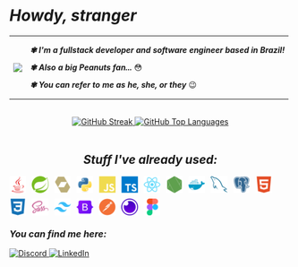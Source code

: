 <div>
    <h1><strong><em>Howdy, stranger</em></strong></h1>
    <table align="center">
   <tr>
      <td>
         <img align="center" src="https://64.media.tumblr.com/112e616f8ee4b34ff28b7f8f004f1121/tumblr_pb7tmmj3zD1ro8ysbo1_500.gifv"/>
      </td>
      <td>
         <p><strong><em>✾ I'm a fullstack developer and software engineer based in Brazil!</em></strong></p>
         <p><strong><em>✾ Also a big Peanuts fan...</em></strong> 😳</em></strong></p>
         <p><strong><em>✾ You can refer to me as he, she, or they </em></strong>😉</p>
      </td>
   </tr>
</table>
</div>
<br>
<div align="center">
    <a href="https://git.io/streak-stats">
         <img src="http://github-readme-streak-stats.herokuapp.com?user=beazinat&theme=aura&border_radius=45&card_height=180&ring=DA1E73E6" alt="GitHub Streak"/>
         <img height="180em" src="https://github-readme-stats.vercel.app/api/top-langs/?username=beazinat&theme=omni&show_icons=true&hide_border=false&layout=compact&border_radius=45&title_color=A277FF&text_color=5CF1C0&bg_color=15141B" alt="GitHub Top Languages"/>
    </a>
</div>
<br>
<h2 align="center"><strong><em>Stuff I've already used:</em></strong></h2>
<div style="display: flex; flex-wrap: wrap; gap: 10px;">
    <img align="center" alt="Java" height="30" src="https://raw.githubusercontent.com/devicons/devicon/master/icons/java/java-plain.svg">
    <img align="center" alt="Spring" height="30" src="https://raw.githubusercontent.com/devicons/devicon/master/icons/spring/spring-original.svg">
    <img align="center" alt="Hibernate" height="30" src="https://raw.githubusercontent.com/devicons/devicon/master/icons/hibernate/hibernate-plain.svg">
    <img align="center" alt="Python" height="30" src="https://raw.githubusercontent.com/devicons/devicon/master/icons/python/python-original.svg">
    <img align="center" alt="JavaScript" height="30" src="https://raw.githubusercontent.com/devicons/devicon/master/icons/javascript/javascript-plain.svg">
    <img align="center" alt="TypeScript" height="30" src="https://raw.githubusercontent.com/devicons/devicon/master/icons/typescript/typescript-plain.svg">
    <img align="center" alt="React" height="30" src="https://raw.githubusercontent.com/devicons/devicon/master/icons/react/react-original.svg">
    <img align="center" alt="Nodejs" height="30" src="https://raw.githubusercontent.com/devicons/devicon/master/icons/nodejs/nodejs-plain.svg">
    <img align="center" alt="Docker" height="30" src="https://raw.githubusercontent.com/devicons/devicon/master/icons/docker/docker-plain.svg">
    <img align="center" alt="MySQL" height="30" src="https://raw.githubusercontent.com/devicons/devicon/master/icons/mysql/mysql-original.svg">
    <img align="center" alt="PostgreSQL" height="30" src="https://raw.githubusercontent.com/devicons/devicon/master/icons/postgresql/postgresql-plain.svg">
    <img align="center" alt="HTML" height="30" src="https://raw.githubusercontent.com/devicons/devicon/master/icons/html5/html5-plain.svg">
    <img align="center" alt="CSS" height="30" src="https://raw.githubusercontent.com/devicons/devicon/master/icons/css3/css3-plain.svg">
    <img align="center" alt="Sass" height="30" src="https://raw.githubusercontent.com/devicons/devicon/master/icons/sass/sass-original.svg">
    <img align="center" alt="TailwindCSS" height="30" src="https://raw.githubusercontent.com/devicons/devicon/master/icons/tailwindcss/tailwindcss-original.svg">
    <img align="center" alt="Bootstrap" height="30" src="https://raw.githubusercontent.com/devicons/devicon/master/icons/bootstrap/bootstrap-original.svg">
    <img align="center" alt="Postman" height="30" src="https://raw.githubusercontent.com/devicons/devicon/master/icons/postman/postman-plain.svg">
    <img align="center" alt="Insomnia" height="30" src="https://raw.githubusercontent.com/devicons/devicon/master/icons/insomnia/insomnia-original.svg">
    <img align="center" alt="Figma" height="30" src="https://raw.githubusercontent.com/devicons/devicon/master/icons/figma/figma-original.svg">
</div>
<h3><strong><em>You can find me here:</em></strong></h3>
<div>
    <a href="https://discord.gg/beazinat" target="_blank">
        <img src="https://img.shields.io/badge/Discord-7289DA?style=for-the-badge&logo=discord&logoColor=white" alt="Discord">
    </a>
    <a href="https://www.linkedin.com/in/beazinat" target="_blank">
        <img src="https://img.shields.io/badge/-LinkedIn-%230077B5?style=for-the-badge&logo=linkedin&logoColor=white" alt="LinkedIn">
    </a>
</div>
